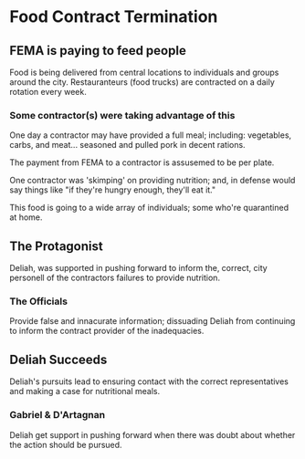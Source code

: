 # Food Contract Termination 

## FEMA is paying to feed people

Food is being delivered from central locations to individuals and groups around the city. Restauranteurs (food trucks) are contracted on a daily rotation every week.

### Some contractor(s) were taking advantage of this

One day a contractor may have provided a full meal; including: vegetables, carbs, and meat... seasoned and pulled pork in decent rations.

The payment from FEMA to a contractor is assusemed to be per plate.

One contractor was 'skimping' on providing nutrition; and, in defense would say things like "if they're hungry enough, they'll eat it."

This food is going to a wide array of individuals; some who're quarantined at home.

## The Protagonist

Deliah, was supported in pushing forward to inform the, correct, city personell of the contractors failures to provide nutrition.

### The Officials

Provide false and innacurate information; dissuading Deliah from continuing to inform the contract provider of the inadequacies.

## Deliah Succeeds

Deliah's pursuits lead to ensuring contact with the correct representatives and making a case for nutritional meals.

### Gabriel & D'Artagnan

Deliah get support in pushing forward when there was doubt about whether the action should be pursued.
